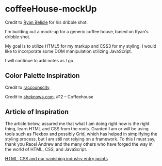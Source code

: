 # coffeeHouse-mockUp

Credit to [Ryan Belisle](https://dribbble.com/shots/1915443-United-Contractors-Homepage-Interior-Designs/attachments/328529) for his dribble shot.

I'm building out a mock-up for a generic coffee house, based on Ryan's dribble shot. 

My goal is to utilize HTML5 for my markup and CSS3 for my styling. I would like to incorporate some DOM manipulation utilizing JavaScript. 

I will continue to add notes as I go.

## Color Palette Inspiration
Credit to [raccoonscity](https://www.color-hex.com/color-palette/38662)

Credit to [sheknows.com](https://www.sheknows.com/home-and-gardening/articles/1009387/12-fall-color-palettes-for-your-kitchen/), #12 – Coffeehouse

## Article of Inspiration
The article below, assured me that what I am doing right now is the right thing, learn HTML and CSS from the roots. Granted I am or will be using tools such as Flexbox and possibly Grid, which has helped in simplifying the styling process, but I am still not relying on a framework. To this I must say, thank you Racel Andrew and the many others who have forged the way in the world of HTML, CSS, and JavaScript. 

[HTML, CSS and our vanishing industry entry points](https://rachelandrew.co.uk/archives/2019/01/30/html-css-and-our-vanishing-industry-entry-points/)
